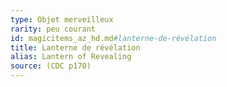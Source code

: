 ```yaml
---
type: Objet merveilleux
rarity: peu courant
id: magicitems_az_hd.md#lanterne-de-révélation
title: Lanterne de révélation
alias: Lantern of Revealing
source: (CDC p170)
---
```


